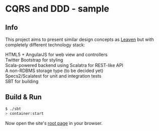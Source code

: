 # CQRS and DDD - sample #

## Info ##
This project aims to present similar design concepts as [Leaven](https://github.com/BottegaIT/ddd-cqrs-sample) but with completely different technology stack:  

HTML5 + AngularJS for web view and controllers  
Twitter Bootstrap for styling  
Scala-powered backend using Scalatra for REST-like API  
A non-RDBMS storage type (to be decided yet)  
Specs2/Scalatest for unit and integration tests  
SBT for building  
  
## Build & Run ##

```sh
$ ./sbt
> container:start
```

Now open the site's [root page](http://localhost:8080/) in your browser.
